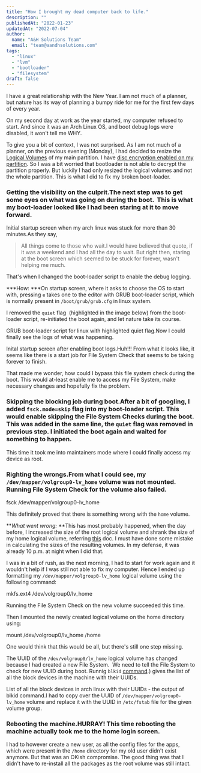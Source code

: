 ```yaml
---
title: "How I brought my dead computer back to life."
description: ""
publishedAt: "2022-01-23"
updatedAt: "2022-07-04"
author:
  name: "A&H Solutions Team"
  email: "team@aandhsolutions.com"
tags:
  - "linux"
  - "lvm"
  - "bootloader"
  - "filesystem"
draft: false
---
```


I have a great relationship with the New Year. I am not much of a planner, but nature has its way of planning a bumpy ride for me for the first few days of every year.

On my second day at work as the year started, my computer refused to start. And since it was an Arch Linux OS, and boot debug logs were disabled, it won't tell me WHY. 

To give you a bit of context, I was not surprised. As I am not much of a planner, on the previous evening (Monday), I had decided to resize the [Logical Volumes](https://wiki.archlinux.org/title/LVM) of my main partition. I have [disc encryption enabled on my partition](https://wiki.archlinux.org/title/Dm-crypt/Encrypting_an_entire_system#LVM_on_LUKS). So I was a bit worried that bootloader is not able to decrypt the partition properly. But luckily I had only resized the logical volumes and not the whole partition. This is what I did to fix my broken boot-loader.

### Getting the visibility on the culprit.The next step was to get some eyes on what was going on during the boot.  This is what my boot-loader looked like I had been staring at it to move forward. 

Initial startup screen when my arch linux was stuck for more than 30 minutes.As they say, 

> All things come to those who wait.I would have believed that quote, if it was a weekend and I had all the day to wait. But right then, staring at the boot screen which seemed to be stuck for forever, wasn't helping me much.

That's when I changed the boot-loader script to enable the debug logging. 

***How: ***On startup screen, where it asks to choose the OS to start with, pressing `e` takes one to the editor with GRUB boot-loader script, which is normally present in `/boot/grub/grub.cfg` in linux system.

I removed the `quiet` flag  (highlighted in the image below) from the boot-loader script, re-initiated the boot again, and let nature take its course.

GRUB boot-loader script for linux with highlighted quiet flag.Now I could finally see the logs of what was happening.

Inital startup screen after enabling boot logs.Huh!!! From what it looks like, it seems like there is a start job for File System Check that seems to be taking forever to finish. 

That made me wonder, how could I bypass this file system check during the boot. This would at-least enable me to access my File System, make necessary changes and hopefully fix the problem. 

### Skipping the blocking job during boot.After a bit of googling, I added `fsck.mode=skip` flag into my boot-loader script. This would enable skipping the File System Checks during the boot. This was added in the same line, the `quiet` flag was removed in previous step. I initiated the boot again and waited for something to happen. 

This time it took me into maintainers mode where I could finally access my device as root. 

### Righting the wrongs.From what I could see, my `/dev/mapper/volgroup0-lv_home` volume was not mounted. Running File System Check for the volume also failed.

fsck /dev/mapper/volgroup0-lv_home

This definitely proved that there is something wrong with the `home` volume.

***What went wrong:* **This has most probably happened, when the day before, I increased the size of the root logical volume and shrank the size of my home logical volume, referring [this](https://wiki.archlinux.org/title/LVM#Resizing_the_logical_volume_and_file_system_separately) doc. I must have done some mistake in calculating the sizes of the resulting volumes. In my defense, it was already 10 p.m. at night when I did that.

I was in a bit of rush, as the next morning, I had to start for work again and it wouldn't help if I was still not able to fix my computer. Hence I ended up formatting my `/dev/mapper/volgroup0-lv_home` logical volume using the following command: 

mkfs.ext4 /dev/volgroup0/lv_home

Running the File System Check on the new volume succeeded this time.

Then I mounted the newly created logical volume on the home directory using:

mount /dev/volgroup0/lv_home /home

One would think that this would be all, but there's still one step missing.

The UUID of the `/dev/volgroup0/lv_home` logical volume has changed because I had created a new File System.  We need to tell the File System to check for new UUID during boot. Runnig `blkid` [command](https://linoxide.com/linux-command-lsblk-blkid/#:~:text=The%20blkid%20program%20is%20a,e.g.%20LABEL%20or%20UUID%20fields).) gives the list of all the block devices in the machine with their UUIDs.

List of all the block devices in arch linux with their UUIDs - the output of blkid command.I had to copy over the UUID of `/dev/mapper/volgroup0-lv_home` volume and replace it with the UUID in `/etc/fstab` file for the given volume group.

### Rebooting the machine.HURRAY! This time rebooting the machine actually took me to the home login screen.

I had to however create a new user, as all the config files for the apps, which were present in the `/home` directory for my old user didn't exist anymore. But that was an OKish compromise. The good thing was that I didn't have to re-install all the packages as the root volume was still intact.
